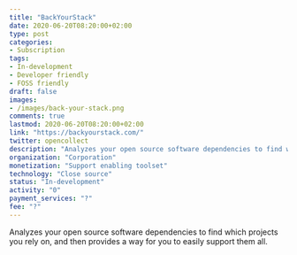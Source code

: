 ```yaml
---
title: "BackYourStack"
date: 2020-06-20T08:20:00+02:00
type: post
categories:
- Subscription
tags:
- In-development
- Developer friendly
- FOSS friendly
draft: false
images:
- /images/back-your-stack.png
comments: true
lastmod: 2020-06-20T08:20:00+02:00
link: "https://backyourstack.com/"
twitter: opencollect
description: "Analyzes your open source software dependencies to find which projects you rely on, and then provides a way for you to easily support them all."
organization: "Corporation"
monetization: "Support enabling toolset"
technology: "Close source"
status: "In-development"
activity: "0"
payment_services: "?"
fee: "?"
---
```


Analyzes your open source software dependencies to find which projects you rely on, and then provides a way for you to easily support them all.<!--more-->

